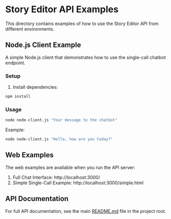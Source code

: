 # Story Editor API Examples

This directory contains examples of how to use the Story Editor API from different environments.

## Node.js Client Example

A simple Node.js client that demonstrates how to use the single-call chatbot endpoint.

### Setup

1. Install dependencies:
```bash
npm install
```

### Usage

```bash
node node-client.js "Your message to the chatbot"
```

Example:
```bash
node node-client.js "Hello, how are you today?"
```

## Web Examples

The web examples are available when you run the API server:

1. Full Chat Interface: http://localhost:3000/
2. Simple Single-Call Example: http://localhost:3000/simple.html

## API Documentation

For full API documentation, see the main [README.md](../README.md) file in the project root. 